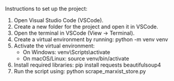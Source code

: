 
 Instructions to set up the project:
 1. Open Visual Studio Code (VSCode).
 2. Create a new folder for the project and open it in VSCode.
 3. Open the terminal in VSCode (View -> Terminal).
 4. Create a virtual environment by running:
    python -m venv venv
 5. Activate the virtual environment:
    - On Windows: venv\Scripts\activate
    - On macOS/Linux: source venv/bin/activate
 6. Install required libraries:
    pip install requests beautifulsoup4
 7. Run the script using:
    python scrape_marxist_store.py
